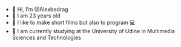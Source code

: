 - 👋 Hi, I’m @Alexbedrag
- 🍄 I am 23 years old
- 🎥 I like to make short films but also to program 💻
- 🌱 I am currently studying at the University of Udine in Multimedia Sciences and Technologies

<!---
Alexbedrag/Alexbedrag is a ✨ special ✨ repository because its `README.md` (this file) appears on your GitHub profile.
You can click the Preview link to take a look at your changes.
--->
